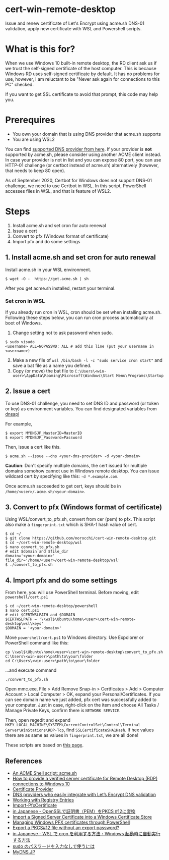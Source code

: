 # cert-win-remote-desktop
Issue and renew certificate of Let's Encrypt using acme.sh DNS-01 validation, apply new certificate with WSL and Powershell scripts.

# What is this for?
When we use Windows 10 built-in remote desktop, the RD client ask us if we trust the self-signed certificate of the host computer. This is because Windows RD uses self-signed certificate by default. It has no problems for use, however, I am reluctant to be "Never ask again for connections to this PC" checked.

If you want to get SSL certificate to avoid that prompt, this code may help you.

# Prerequires
- You own your domain that is using DNS provider that acme.sh supports
- You are using WSL2

You can find [supported DNS provider from here](https://community.letsencrypt.org/t/dns-providers-who-easily-integrate-with-lets-encrypt-dns-validation/86438).
If your provider is **not** supported by acme.sh, please consider using another ACME client instead. In case your provider is not in list and you can expose 80 port, you can use HTTP-01 challenge (or certbot instead of acme.sh) alternatively (however, that needs to keep 80 open). 

As of September 2020, Certbot for Windows does not support DNS-01 challenge, we need to use Certbot in WSL. In this script, PowerShell accesses files in WSL, and that is feature of WSL2. 

# Steps
1. Install acme.sh and set cron for auto renewal
2. Issue a cert
3. Convert to pfx (Windows format of certificate)
4. Import pfx and do some settings

## 1. Install acme.sh and set cron for auto renewal
Install acme.sh in your WSL environment.

```
$ wget -O -  https://get.acme.sh | sh
```

After you get acme.sh installed, restart your terminal.

### Set cron in WSL
If you already run cron in WSL, cron should be set when installing acme.sh.
Following these steps below, you can run cron process automatically at boot of Windows.
1. Change setting not to ask password when sudo.
```
$ sudo visudo
<username> ALL=NOPASSWD: ALL # add this line (put your username in <username>)
```
2. Make a new file of `wsl /bin/bash -l -c "sudo service cron start"` and save a bat file as a name you defined.
3. Copy (or move) the bat file to `C:\Users\<win-user>\AppData\Roaming\Microsoft\Windows\Start Menu\Programs\Startup`

## 2. Issue a cert
To use DNS-01 challenge, you need to set DNS ID and password (or token or key) as environment variables. You can find designated variables from [dnsapi](https://github.com/acmesh-official/acme.sh/wiki/dnsapi)

For example,
```
$ export MYDNSJP_MasterID=MasterID
$ export MYDNSJP_Password=Password
```

Then, issue a cert like this.
```
$ acme.sh --issue --dns <your-dns-provider> -d <your-domain>
```
**Caution**: Don't specify multiple domains, the cert issued for multiple domains somohow cannot use in Windows remote desktop. You can issue wildcard cert by specifying like this: `-d *.example.com`.

Once acme.sh succeeded to get cert, keys should be in `/home/<user>/.acme.sh/<your-domain>`.

## 3. Convert to pfx (Windows format of certificate)
Using WSL/convert_to_pfx.sh, convert from cer (pem) to pfx. This script also make a `fingerprint.txt` which is SHA-1 hash value of cert.
```
$ cd ~/
$ git clone https://github.com/norocchi/cert-win-remote-desktop.git
$ cd ~/cert-win-remote-desktop/wsl
$ nano convert_to_pfx.sh
# edit $domain and $file_dir
domain='<your-domain>'
file_dir='/home/<user>/cert-win-remote-desktop/wsl'
$ ./convert_to_pfx.sh
```

## 4. Import pfx and do some settings
From here, you will use PowerShell terminal.
Before moving, edit `powershell/cert.ps1`
```
$ cd ~/cert-win-remote-desktop/powershell
$ nano cert.ps1
# edit $CERTWSLPATH and $DOMAIN
$CERTWSLPATH = '\\wsl$\Ubuntu\home\<user>\cert-win-remote-desktop\wsl\keys'
$DOMAIN = '<your-domain>'
```

Move `powershell/cert.ps1` to Windows directory. Use Expolorer or PowerShell command like this:
```
cp \\wsl$\Ubuntu\home\<user>\cert-win-remote-desktop\convert_to_pfx.sh C:\Users\<win-user>\path\to\your\folder
cd C:\Users\<win-user>\path\to\your\folder
```

...and execute command
```
./convert_to_pfx.sh
```

Open mmc.exe, File > Add Remove Snap-in > Certficates > Add > Computer Account > Local Computer > OK, expand your Personal/Certificates.
If you can see domain name we just added, pfx cert was successfully added to your computer.
Just in case, right-click on the item and choose All Tasks / Manage Private Keys, confirm there is `NETWORK SERVICE`.

Then, open regedit and expand `HKEY_LOCAL_MACHINE\SYSTEM\CurrentControlSet\Control\Terminal Server\WinStations\RDP-Tcp`, find `SSLCertificateSHA1Hash`. If hex values there are as same as values in `fingerprint.txt`, we are all done!

These scripts are based on [this page](https://superuser.com/questions/1093159/how-to-provide-a-verified-server-certificate-for-remote-desktop-rdp-connection).

## References
- [An ACME Shell script: acme.sh](https://github.com/acmesh-official/acme.sh)
- [How to provide a verified server certificate for Remote Desktop (RDP) connections to Windows 10](https://superuser.com/questions/1093159/how-to-provide-a-verified-server-certificate-for-remote-desktop-rdp-connection)
- [Certificate Provider](https://docs.microsoft.com/en-us/powershell/module/Microsoft.PowerShell.Security/About/about_Certificate_Provider?view=powershell-7)
- [DNS providers who easily integrate with Let’s Encrypt DNS validation](https://community.letsencrypt.org/t/dns-providers-who-easily-integrate-with-lets-encrypt-dns-validation/86438)
- [Working with Registry Entries](https://docs.microsoft.com/en-us/powershell/scripting/samples/working-with-registry-entries?view=powershell-7)
- [Import-PfxCertificate](https://docs.microsoft.com/en-us/powershell/module/pkiclient/import-pfxcertificate?view=win10-ps)
- [in Japanese - OpenSSLで証明書（PEM）をPKCS #12に変換](https://www.uramiraikan.net/Works/entry-2499.html)
- [Import a Signed Server Certificate into a Windows Certificate Store](https://docs.vmware.com/en/VMware-Horizon-7/7.12/horizon-scenarios-ssl-certificates/GUID-2D968AD7-ED62-46CA-B2B2-CCC526CA09F5.html)
- [Managing Windows PFX certificates through PowerShell](https://dev.to/iamthecarisma/managing-windows-pfx-certificates-through-powershell-3pj)
- [Export a PKCS#12 file without an export password?](https://stackoverflow.com/questions/27497723/export-a-pkcs12-file-without-an-export-password)
- [in Japanese - WSL で cron を利用する方法・Windows 起動時に自動実行する方法](https://loumo.jp/archives/24595)
- [sudo のパスワードを入力なしで使うには](https://qiita.com/RyodoTanaka/items/e9b15d579d17651650b7)
- [MyDNS.JP](https://www.mydns.jp/)
